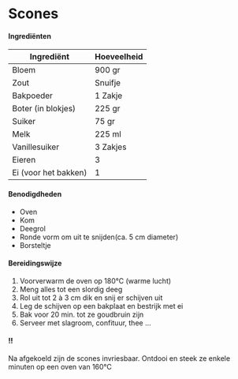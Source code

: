 # Scones

#### Ingrediënten

| Ingrediënt           | Hoeveelheid |
| -------------------- | ----------- |
| Bloem                | 900 gr      |
| Zout                 | Snuifje     |
| Bakpoeder            | 1 Zakje     |
| Boter (in blokjes)   | 225 gr      |
| Suiker               | 75 gr       |
| Melk                 | 225 ml      |
| Vanillesuiker        | 3 Zakjes    |
| Eieren               | 3           |
| Ei (voor het bakken) | 1           |

#### Benodigdheden

- Oven
- Kom
- Deegrol
- Ronde vorm om uit te snijden(ca. 5 cm diameter)
- Borsteltje

#### Bereidingswijze

1. Voorverwarm de oven op 180°C (warme lucht)
2. Meng alles tot een slordig deeg
3. Rol uit tot 2 à 3 cm dik en snij er schijven uit
4. Leg de schijven op een bakplaat en bestrijk met ei
5. Bak voor 20 min. tot ze goudbruin zijn
6. Serveer met slagroom, confituur, thee ...

#### !!

Na afgekoeld zijn de scones invriesbaar. Ontdooi en steek ze enkele minuten op een oven van 160°C

